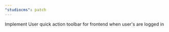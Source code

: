 ```yaml
---
"studiocms": patch
---
```


Implement User quick action toolbar for frontend when user's are logged in
